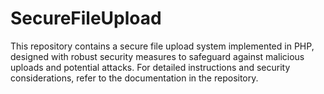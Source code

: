 # SecureFileUpload
This repository contains a secure file upload system implemented in PHP, designed with robust security measures to safeguard against malicious uploads and potential attacks.
For detailed instructions and security considerations, refer to the documentation in the repository.
